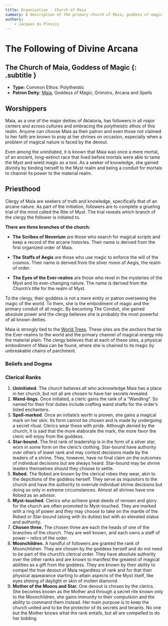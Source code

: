 ```yaml
---
title: Organization - Church of Maia
summary: A description of the primary church of Maia, goddess of magic.
authors:
    - Jacques du Plessis
---
```

# The Following of Divine Arcana
## The Church of Maia, Goddess of Magic {: .subtitle }

* **Type:** Common Ethos: Polytheistic
* **Patron Deity:** [Maia](/religion/deities/maia), Goddess of Magic, Grimoirs, Arcana and Spells

## Worshippers
Maia, as a one of the major deities of Aklatoria, has followers in all major centers and across cultures and embracing the polytheistic ethos of this realm. Anyone can choose Maia as their patron and even those not claimed to her faith are known to pray at her shrines on occasion, especially when a problem of magical nature is faced by the devout.

Even among the uninitiated, it is known that Maia was once a mere mortal, of an ancient, long-extinct race that lived before mortals were able to tame the Myst and wield magic as a tool.  As a seeker of knowledge, she gained divinity by binding herself to the Myst realm and being a conduit for mortals to channel its power to the material realm.

## Priesthood
Clergy of Maia are seekers of truth and knowledge, specifically that of an arcane nature.  As part of the initiation, followers are to complete a grueling trial of the mind called the Rite of Myst.  The trial reveals which branch of the clergy the follower is initiated to.

**There are three branches of the church:**

* **The Scribes of Neverium** are those who search for magical scripts and keep a record of the arcane histories.  Their name is derived from the first organized order of Maia.

* **The Staffs of Aegis** are those who use magic to enforce the will of the cosmos.  Their name is derived from the silver moon of Aegis, the realm of order.

* **The Eyes of the Ever-realms** are those who revel in the mysteries of the Myst and its ever-changing nature.  The name is derived from the Church’s title for the realm of Myst.

To the clergy, their goddess is not a mere entity or patron overseeing the magic of the world.  To them, she is the embodiment of magic and the primary conduit of all magic.  By becoming The Conduit, she gained absolute power and the clergy believes she is probably the most powerful of all known deities.

Maia is strongly tied to the [World Trees](/cosmology/magic/places_of_power/world_trees).  These sites are the anchors that tie the Ever-realms to the world and the primary channel of magical energy into the material plain.  The clergy believes that at each of these sites, a physical embodiment of Maia can be found, where she is chained to its magic by unbreakable chains of parchment.

### Beliefs and Dogma


### Clerical Ranks
1. **Uninitiated.** The church believes all who acknowledge Maia has a place in her church, but not all are chosen to have her secrets revealed.
2. **Wand-lings.** Once initiated, a cleric gains the rank of a “Wandling”.  So named for their first duties include crafting wand shafts for the order’s listed enchanters.
3. **Spell-marked.** Once an initiate’s worth is proven, she gains a magical mark on her skin.  Its form cannot be chosen and is made by undergoing a secret ritual. Clerics wear these with pride.  Although denied by the church, it is said that the more elaborate the mark, the more favor the cleric will enjoy from the goddess.
4. **Star-bound.** The first rank of leadership is in the form of a silver star, worn in some form on the cleric’s clothing.  Star-bound have authority over others of lower rank and may contest decisions made by the leaders of a shrine.  They, however, have no final claim on the outcomes of individual decisions but are always heard.  Star-bound may be shrine leaders themselves should they choose to settle.
5. **Robed.** The Robed are known by the clerical robes they wear, akin to the depictions of the goddess herself.  They serve as inquisitors to the church and have the authority to overrule individual shrine decisions but doing so only in extreme circumstances. Almost all shrines have one Robed as an advisor.
6. **Myst-touched.** Clerics who achieve great deeds of renown and glory for the church are often promoted to Myst-touched.  They are marked with a ring of power and they may choose to take on the mantle of the Robed or Star-bound (along with its duties) but with an elevated status and authority.
7. <a name='chosen_3'></a>**Chosen three.** The chosen three are each the heads of one of the branches of the church.  They are well known, and each owns a staff of power – relics of the order.
8. **Moonchildren.**  A handful of followers are granted the rank of Moonchildren.  They are chosen by the goddess herself and do not need to be part of the church’s clerical order.  They have absolute authority over the other ranks and are known to manifest the greatest of magical abilities as a gift from the goddess.  They are known by their ability to compel the true devout of Maia regardless of rank and for that their physical appearance starting to attain aspects of the Myst itself, like eyes shining of daylight or skin of molten diamond.
9. **Mother of the Moons and Star.** One devout is chosen by the clerics.  She becomes known as the Mother and through a secret rite known only to the Moonchildren, she gains immunity to their compulsion and the ability to command them instead.  Her main purpose is to keep the church united and to be the protector of its secrets and tenants.  No one but the Mother knows what the rank entails, but all are compelled to do her bidding.